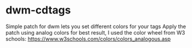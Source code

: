 # dwm-cdtags
Simple patch for dwm lets you set different colors for your tags
Apply the patch using analog colors for best result, I used the color wheel from W3 schools: https://www.w3schools.com/colors/colors_analogous.asp
